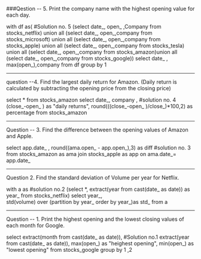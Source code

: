 
###Qestion --  5. Print the company name with the highest opening value for each day.


with df as(                                                                                #Solution no. 5 
(select date_, open_ ,Company from stocks_netflix) union all
(select date_, open_,company from stocks_microsoft) union all
(select date_, open_,company from stocks_apple) union all
(select date_, open_,company from stocks_tesla) union all
(select date_, open_,company from stocks_amazon)union all
(select date_, open_,company from stocks_google))
select date_ , max(open_),company from df group by 1

------------------------------------------------------------------------------------------------------------------------------------------------------------------

  question --4. Find the largest daily return for Amazon. (Daily return is calculated by subtracting the opening price from the closing price)

select * from stocks_amazon
select date_, company ,                                                   #solution no. 4
(close_-open_ ) as "daily returns",
 round(((close_-open_ )/close_)*100,2) as percentage 
from stocks_amazon

---------------------------------------------------------------------------------------------------------------------------------------------------------------------

Question -- 3.  Find the difference between the opening values of Amazon and Apple.

select app.date_ , 
round((ama.open_ - app.open_),3) as diff                                #solution no. 3
from stocks_amazon as ama join 
stocks_apple as app 
on ama.date_= app.date_

--------------------------------------------------------------------------------------------------------------------------------------------------------------------
Question 2. Find the standard deviation of Volume per year for Netflix.

with a as                                                                 #solution no.2
(select *, extract(year from cast(date_ as date)) as year_ 
from stocks_netflix)
select  year_,  
std(volume) over (partition by year_ order by year_)as std_ 
from a


---------------------------------------------------------------------------------------------------------------------------------------------------------------------

Question -- 1. Print the highest opening and the lowest closing values of each month for Google.

select extract(month from cast(date_ as date)),                                  #Solution no.1 
extract(year from cast(date_ as date)),
max(open_) as "heighest opening",
min(open_) as "lowest opening"
from stocks_google
group by 1 ,2
